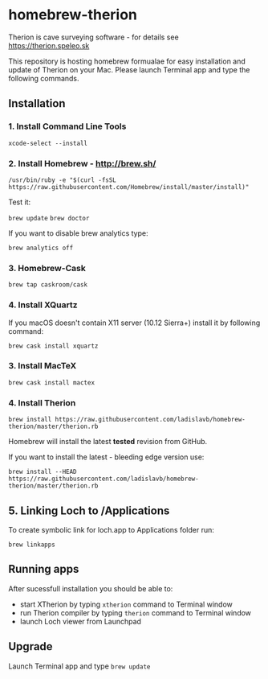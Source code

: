 # homebrew-therion

Therion is cave surveying software - for details see https://therion.speleo.sk

This repository is hosting homebrew formualae for easy installation and update of Therion on your Mac. Please launch Terminal app and type the following commands.

## Installation

### 1. Install Command Line Tools

`xcode-select --install`

### 2. Install Homebrew - http://brew.sh/

`/usr/bin/ruby -e "$(curl -fsSL https://raw.githubusercontent.com/Homebrew/install/master/install)"`

Test it:

`brew update`
`brew doctor`

If you want to disable brew analytics type:

`brew analytics off`

### 3. Homebrew-Cask

`brew tap caskroom/cask`

### 4. Install XQuartz

If you macOS doesn't contain X11 server (10.12 Sierra+) install it by following command:

`brew cask install xquartz`

### 3. Install MacTeX

`brew cask install mactex`

### 4. Install Therion

`brew install https://raw.githubusercontent.com/ladislavb/homebrew-therion/master/therion.rb`

Homebrew will install the latest **tested** revision from GitHub.

If you want to install the latest - bleeding edge version use:

`brew install --HEAD https://raw.githubusercontent.com/ladislavb/homebrew-therion/master/therion.rb`

## 5. Linking Loch to /Applications

To create symbolic link for loch.app to Applications folder run:

`brew linkapps`

## Running apps

After sucessfull installation you should be able to:

- start XTherion by typing `xtherion` command to Terminal window
- run Therion compiler by typing `therion` command to Terminal window
- launch Loch viewer from Launchpad

## Upgrade

Launch Terminal app and type `brew update`